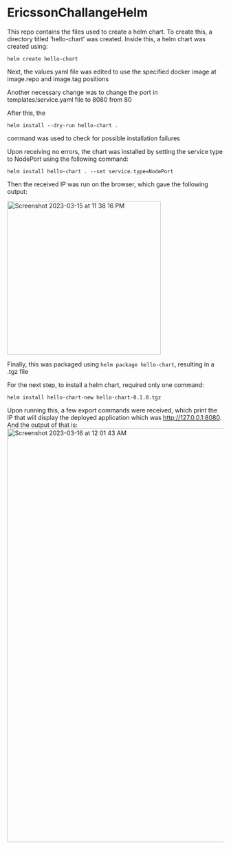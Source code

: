 # EricssonChallangeHelm

This repo contains the files used to create a helm chart.
To create this, a directory titled 'hello-chart' was created.
Inside this, a helm chart was created using:
```
helm create hello-chart
```

Next, the values.yaml file was edited to use the specified docker image at image.repo and image.tag positions

Another necessary change was to change the port in templates/service.yaml file to 8080 from 80

After this, the 
```
helm install --dry-run hello-chart .
``` 
command was used to check for possible installation failures

Upon receiving no errors, the chart was installed by setting the service type to NodePort using the following command:
```
helm install hello-chart . --set service.type=NodePort
```

Then the received IP was run on the browser, which gave the following output:

<img width="357" alt="Screenshot 2023-03-15 at 11 38 16 PM" src="https://user-images.githubusercontent.com/64781077/225510745-98bd0872-61bd-4964-ba0e-e4131bc54b11.png">

Finally, this was packaged using ```helm package hello-chart```, resulting in a .tgz file

For the next step, to install a helm chart, required only one command:
```
helm install hello-chart-new hello-chart-0.1.0.tgz
```

Upon running this, a few export commands were received, which print the IP that will display the deployed application which was http://127.0.0.1:8080. And the output of that is:
<img width="963" alt="Screenshot 2023-03-16 at 12 01 43 AM" src="https://user-images.githubusercontent.com/64781077/225511245-71c8d96c-49db-4cbd-a6c8-8c0e852481a7.png">
